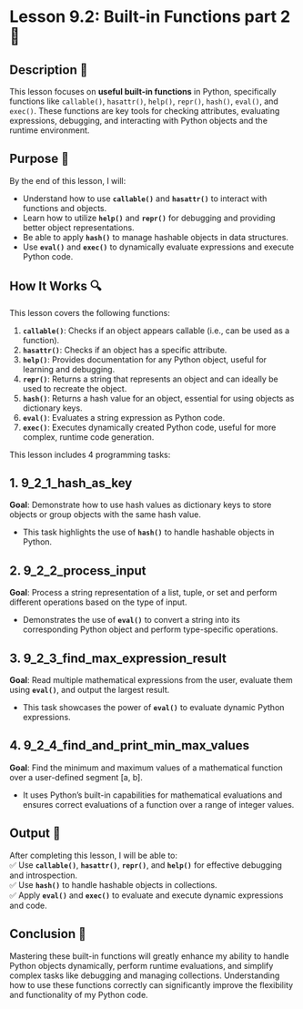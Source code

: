 # Lesson 9.2: Built-in Functions part 2 🔧

## Description 📝

This lesson focuses on **useful built-in functions** in Python, specifically functions like `callable()`, `hasattr()`, `help()`, `repr()`, `hash()`, `eval()`, and `exec()`.
These functions are key tools for checking attributes, evaluating expressions, debugging, and interacting with Python objects and the runtime environment.

## Purpose 🎯

By the end of this lesson, I will:

-   Understand how to use **`callable()`** and **`hasattr()`** to interact with functions and objects.
-   Learn how to utilize **`help()`** and **`repr()`** for debugging and providing better object representations.
-   Be able to apply **`hash()`** to manage hashable objects in data structures.
-   Use **`eval()`** and **`exec()`** to dynamically evaluate expressions and execute Python code.

## How It Works 🔍

This lesson covers the following functions:

1. **`callable()`**: Checks if an object appears callable (i.e., can be used as a function).
2. **`hasattr()`**: Checks if an object has a specific attribute.
3. **`help()`**: Provides documentation for any Python object, useful for learning and debugging.
4. **`repr()`**: Returns a string that represents an object and can ideally be used to recreate the object.
5. **`hash()`**: Returns a hash value for an object, essential for using objects as dictionary keys.
6. **`eval()`**: Evaluates a string expression as Python code.
7. **`exec()`**: Executes dynamically created Python code, useful for more complex, runtime code generation.

This lesson includes 4 programming tasks:

## 1. 9_2_1_hash_as_key

**Goal**: Demonstrate how to use hash values as dictionary keys to store objects or group objects with the same hash value.

-   This task highlights the use of **`hash()`** to handle hashable objects in Python.

## 2. 9_2_2_process_input

**Goal**: Process a string representation of a list, tuple, or set and perform different operations based on the type of input.

-   Demonstrates the use of **`eval()`** to convert a string into its corresponding Python object and perform type-specific operations.

## 3. 9_2_3_find_max_expression_result

**Goal**: Read multiple mathematical expressions from the user, evaluate them using **`eval()`**, and output the largest result.

-   This task showcases the power of **`eval()`** to evaluate dynamic Python expressions.

## 4. 9_2_4_find_and_print_min_max_values

**Goal**: Find the minimum and maximum values of a mathematical function over a user-defined segment [a, b].

-   It uses Python’s built-in capabilities for mathematical evaluations and ensures correct evaluations of a function over a range of integer values.

## Output 📜

After completing this lesson, I will be able to:  
✅ Use **`callable()`**, **`hasattr()`**, **`repr()`**, and **`help()`** for effective debugging and introspection.  
✅ Use **`hash()`** to handle hashable objects in collections.  
✅ Apply **`eval()`** and **`exec()`** to evaluate and execute dynamic expressions and code.

## Conclusion 🚀

Mastering these built-in functions will greatly enhance my ability to handle Python objects dynamically, perform runtime evaluations, and simplify complex tasks like debugging and managing collections.
Understanding how to use these functions correctly can significantly improve the flexibility and functionality of my Python code.
